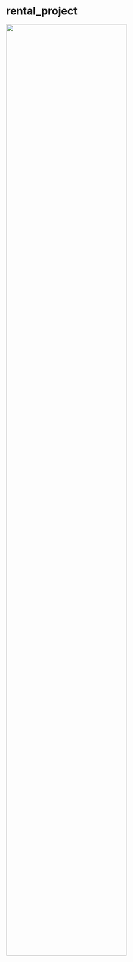 # rental_project
<img width="80%" src="https://github.com/leegunju/rental_project/assets/21851358/5967f8cd-0214-4dda-981e-917af6f33cac
"/>
